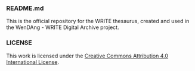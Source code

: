### README.md

This is the official repository for the WRITE thesaurus, created and used in the WenDAng - WRITE Digital Archive project.

### LICENSE
This work is licensed under the [Creative Commons Attribution 4.0 International License](https://creativecommons.org/licenses/by/4.0/).
